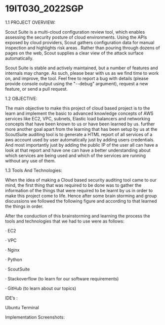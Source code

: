 # 19IT030_2022SGP
  1.1 PROJECT OVERVIEW: 

Scout Suite is a multi-cloud configuration review tool, which enables assessing the security posture of cloud environments. Using the APIs exposed by cloud providers, Scout gathers configuration data for manual inspection and highlights risk areas . Rather than pouring through dozens of pages on the web, Scout supplies a clear view of the attack surface automatically.

Scout Suite is stable and actively maintained, but a number of features and internals may change. As such, please bear with us as we find time to work on, and improve, the tool. Feel free to report a bug with details (please provide console output using the "--debug" argument), request a new feature, or send a pull request.


1.2 OBJECTIVE:

The main objective to make this project of cloud based project is to the learn and implement the basic to advanced knowledge concepts of AWS services like EC2, VPC, subnets, Elastic load balancers and networking concepts that have been known to us or have been learned by us. further more another goal apart from the learning that has been setup by us at the ScoutSuite auditing tool is to generate a HTML report of all services of a aws account used by user automatically just by adding users credentials. And most importantly  just by adding the public IP of the user all can have a look at that report and have  one can have a better understanding about which services are being used and which of the services are running without any use of them.


1.3 Tools And Technologies:

When the idea of making a Cloud based security auditing tool came to our mind, the first thing that was required to be done was to gather the information of the things that were required to be learnt by us in order to make this project come to life. Hence after some brain storming and group discussions we followed the following figure and according to that learned the things in order.

 

After the conduction of this brainstorming and learning the process the tools and technologies that we had to use were as follows:

·       EC2

·       VPC

·       Nginx

·       Python

·       ScoutSuite

·       Stackoverflow (to learn for our software requirements)

·       GitHub (to learn about our topics)

 

IDE’s :

Ubuntu Terminal

Implementation Screenshots:

























